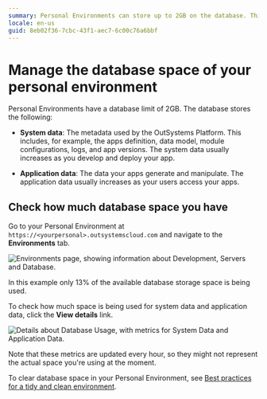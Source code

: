 ```yaml
---
summary: Personal Environments can store up to 2GB on the database. This includes system and application data. Learn what you can do to take the most of it.
locale: en-us
guid: 8eb02f36-7cbc-43f1-aec7-6c00c76a6bbf
---
```


# Manage the database space of your personal environment

Personal Environments have a database limit of 2GB. The database stores the following: 

* **System data**: The metadata used by the OutSystems Platform. This includes, for example, the apps definition, data model, module configurations, logs, and app versions. The system data usually increases as you develop and deploy your app.

* **Application data**: The data your apps generate and manipulate. The application data usually increases as your users access your apps.

## Check how much database space you have

Go to your Personal Environment at `https://<yourpersonal>.outsystemscloud.com` and navigate to the **Environments** tab.

![Environments page, showing information about Development, Servers and Database.](images/manage-database-space_0.png)

In this example only 13% of the available database storage space is being used.

To check how much space is being used for system data and application data, click the **View details** link.

![Details about Database Usage, with metrics for System Data and Application Data.](images/manage-database-space_1.png)

<div class="info" markdown="1">

Note that these metrics are updated every hour, so they might not represent the actual space you're using at the moment.

</div>

To clear database space in your Personal Environment, see [Best practices for a tidy and clean environment](https://success.outsystems.com/Documentation/Best_Practices/Lifecycle/Best_practices_for_a_tidy_and_clean_environment).
